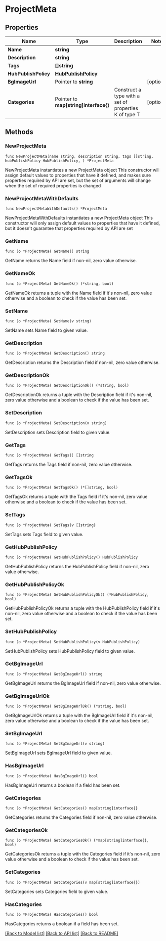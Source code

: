 # ProjectMeta

## Properties

Name | Type | Description | Notes
------------ | ------------- | ------------- | -------------
**Name** | **string** |  | 
**Description** | **string** |  | 
**Tags** | **[]string** |  | 
**HubPublishPolicy** | [**HubPublishPolicy**](HubPublishPolicy.md) |  | 
**BgImageUrl** | Pointer to **string** |  | [optional] 
**Categories** | Pointer to **map[string]interface{}** | Construct a type with a set of properties K of type T | [optional] 

## Methods

### NewProjectMeta

`func NewProjectMeta(name string, description string, tags []string, hubPublishPolicy HubPublishPolicy, ) *ProjectMeta`

NewProjectMeta instantiates a new ProjectMeta object
This constructor will assign default values to properties that have it defined,
and makes sure properties required by API are set, but the set of arguments
will change when the set of required properties is changed

### NewProjectMetaWithDefaults

`func NewProjectMetaWithDefaults() *ProjectMeta`

NewProjectMetaWithDefaults instantiates a new ProjectMeta object
This constructor will only assign default values to properties that have it defined,
but it doesn't guarantee that properties required by API are set

### GetName

`func (o *ProjectMeta) GetName() string`

GetName returns the Name field if non-nil, zero value otherwise.

### GetNameOk

`func (o *ProjectMeta) GetNameOk() (*string, bool)`

GetNameOk returns a tuple with the Name field if it's non-nil, zero value otherwise
and a boolean to check if the value has been set.

### SetName

`func (o *ProjectMeta) SetName(v string)`

SetName sets Name field to given value.


### GetDescription

`func (o *ProjectMeta) GetDescription() string`

GetDescription returns the Description field if non-nil, zero value otherwise.

### GetDescriptionOk

`func (o *ProjectMeta) GetDescriptionOk() (*string, bool)`

GetDescriptionOk returns a tuple with the Description field if it's non-nil, zero value otherwise
and a boolean to check if the value has been set.

### SetDescription

`func (o *ProjectMeta) SetDescription(v string)`

SetDescription sets Description field to given value.


### GetTags

`func (o *ProjectMeta) GetTags() []string`

GetTags returns the Tags field if non-nil, zero value otherwise.

### GetTagsOk

`func (o *ProjectMeta) GetTagsOk() (*[]string, bool)`

GetTagsOk returns a tuple with the Tags field if it's non-nil, zero value otherwise
and a boolean to check if the value has been set.

### SetTags

`func (o *ProjectMeta) SetTags(v []string)`

SetTags sets Tags field to given value.


### GetHubPublishPolicy

`func (o *ProjectMeta) GetHubPublishPolicy() HubPublishPolicy`

GetHubPublishPolicy returns the HubPublishPolicy field if non-nil, zero value otherwise.

### GetHubPublishPolicyOk

`func (o *ProjectMeta) GetHubPublishPolicyOk() (*HubPublishPolicy, bool)`

GetHubPublishPolicyOk returns a tuple with the HubPublishPolicy field if it's non-nil, zero value otherwise
and a boolean to check if the value has been set.

### SetHubPublishPolicy

`func (o *ProjectMeta) SetHubPublishPolicy(v HubPublishPolicy)`

SetHubPublishPolicy sets HubPublishPolicy field to given value.


### GetBgImageUrl

`func (o *ProjectMeta) GetBgImageUrl() string`

GetBgImageUrl returns the BgImageUrl field if non-nil, zero value otherwise.

### GetBgImageUrlOk

`func (o *ProjectMeta) GetBgImageUrlOk() (*string, bool)`

GetBgImageUrlOk returns a tuple with the BgImageUrl field if it's non-nil, zero value otherwise
and a boolean to check if the value has been set.

### SetBgImageUrl

`func (o *ProjectMeta) SetBgImageUrl(v string)`

SetBgImageUrl sets BgImageUrl field to given value.

### HasBgImageUrl

`func (o *ProjectMeta) HasBgImageUrl() bool`

HasBgImageUrl returns a boolean if a field has been set.

### GetCategories

`func (o *ProjectMeta) GetCategories() map[string]interface{}`

GetCategories returns the Categories field if non-nil, zero value otherwise.

### GetCategoriesOk

`func (o *ProjectMeta) GetCategoriesOk() (*map[string]interface{}, bool)`

GetCategoriesOk returns a tuple with the Categories field if it's non-nil, zero value otherwise
and a boolean to check if the value has been set.

### SetCategories

`func (o *ProjectMeta) SetCategories(v map[string]interface{})`

SetCategories sets Categories field to given value.

### HasCategories

`func (o *ProjectMeta) HasCategories() bool`

HasCategories returns a boolean if a field has been set.


[[Back to Model list]](../README.md#documentation-for-models) [[Back to API list]](../README.md#documentation-for-api-endpoints) [[Back to README]](../README.md)


